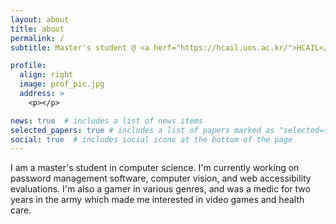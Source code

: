 ```yaml
---
layout: about
title: about
permalink: /
subtitle: Master's student @ <a herf="https://hcail.uos.ac.kr/">HCAIL</a>.| Department of Computer Science, <a herf="https://www.uos.ac.kr/">Univerisy of Seoul</a>.

profile:
  align: right
  image: prof_pic.jpg
  address: >
    <p></p>

news: true  # includes a list of news items
selected_papers: true # includes a list of papers marked as "selected={true}"
social: true  # includes social icons at the bottom of the page
---
```


I am a master's student in computer science. I'm currently working on password management software, computer vision, and web accessibility evaluations. I'm also a gamer in various genres, and was a medic for two years in the army which made me interested in video games and health care.